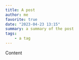```yaml
---
title: A post
author: me
favorite: true
date: "2023-04-23 13:15"
summary: a summary of the post
tags:
    - a tag
---
```


Content
